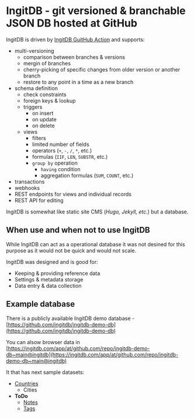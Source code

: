 # IngitDB - git versioned & branchable JSON DB hosted at GitHub

IngitDB is driven by [IngitDB GuitHub Action](https://github.com/ingitdb/ingitdb-github-action) and supports:

- multi-versioning
  - comparison between branches & versions
  - mergin of branches
  - cherry-picking of specific changes from older version or another branch
  - restore to any point in a time as a new branch
- schema definition
  - check constraints
  - foreign keys & lookup
  - triggers
    - on insert
    - on update
    - on delete 
  - views
    - filters
    - limited number of fields
    - operators (`+`, `-`, `/`, `*`, etc.)
    - formulas (`IIF`, `LEN`, `SUBSTR`, etc.)
    - `group by` operation
      - `having` condition
      - aggregation formulas (`SUM`, `COUNT`, etc.)
- transactions
- webhooks
- REST endpoints for views and individual records
- REST API for editing

IngitDB is somewhat like static site CMS (*Hugo, Jekyll, etc.*) but a database.

## When use and when not to use IngitDB

While IngitDB can act as a operational database it was not desined for this purpose as it would not be quick and would not scale.

IngitDB was designed and is good for:

- Keeping & providing reference data
- Settings & metadata storage
- Data entry & data collection

## Example database

There is a publicly available IngitDB demo database - [https://github.com/ingitdb/ingitdb-demo-db](https://github.com/ingitdb/ingitdb-demo-db)

You can alsow browser data in [https://ingitdb.com/app/at/github.com/repo/ingitdb-demo-db~main@ingitdb](https://ingitdb.com/app/at/github.com/repo/ingitdb-demo-db~main@ingitdb)

It that has next sample datasets:

- [Countries](https://github.com/ingitdb/ingitdb-demo-db/tree/main/collections/countries)
  - Cities 
- **ToDo**
  - [Notes](https://github.com/ingitdb/ingitdb-demo-db/tree/main/collections/todo/notes)
  - [Tags](https://github.com/ingitdb/ingitdb-demo-db/tree/main/collections/todo/tags)
